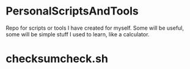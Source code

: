# PersonalScriptsAndTools

Repo for scripts or tools I have created for myself. Some will be useful, some will be simple stuff I used to learn, like a calculator.

# checksumcheck.sh

